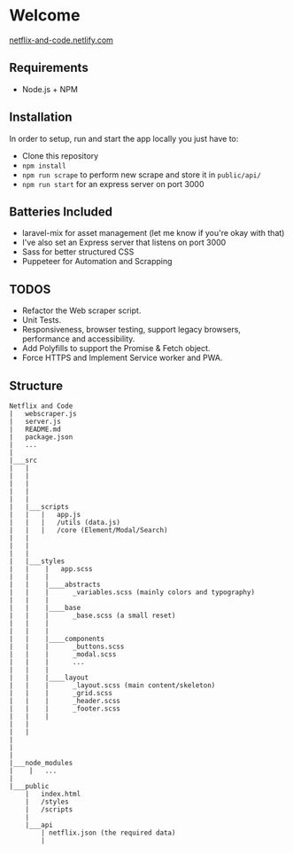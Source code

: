 # Welcome
[netflix-and-code.netlify.com](https://netflix-and-code.netlify.com/)

## Requirements

  - Node.js + NPM

## Installation
In order to setup, run and start the app locally you just have to:

  - Clone this repository
  - `npm install`
  - `npm run scrape` to perform new scrape and store it in `public/api/`
  - `npm run start` for an express server on port 3000


## Batteries Included

  - laravel-mix for asset management (let me know if you're okay with that)
  - I've also set an Express server that listens on port 3000
  - Sass for better structured CSS
  - Puppeteer for Automation and Scrapping

## TODOS

  - Refactor the Web scraper script.
  - Unit Tests.
  - Responsiveness, browser testing, support legacy browsers, performance and accessibility.
  - Add Polyfills to support the Promise & Fetch object.
  - Force HTTPS and Implement Service worker and PWA.

## Structure

```
Netflix and Code
|   webscraper.js
|   server.js
|   README.md
|   package.json
|   ...
|
|___src
|   |  
|   |  
|   |   
|   |   
|   |
|   |___scripts
|   |   |   app.js
|   |   |   /utils (data.js)
|   |   |   /core (Element/Modal/Search)
|   |     
|   |   
|   |   
|   |___styles
|   |    |   app.scss   
|   |    |
|   |    |____abstracts
|   |    |      _variables.scss (mainly colors and typography)
|   |    |
|   |    |____base
|   |    |      _base.scss (a small reset)
|   |    |      
|   |    |
|   |    |____components
|   |    |      _buttons.scss
|   |    |      _modal.scss
|   |    |      ...
|   |    |
|   |    |____layout
|   |    |      _layout.scss (main content/skeleton)
|   |    |      _grid.scss
|   |    |      _header.scss
|   |    |      _footer.scss       
|   |    |      
|   | 
|   |
|   
|        
|
|___node_modules
|    |   ...  
|
|___public
    |   index.html
    |   /styles
    |   /scripts
    |    
    |___api
        | netflix.json (the required data)
        |
```
